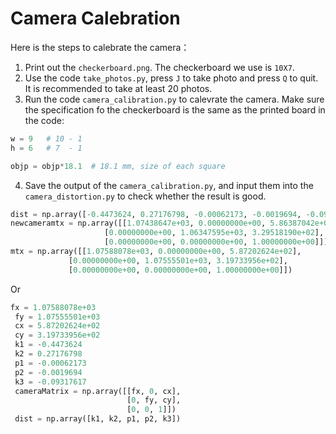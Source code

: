 # Camera Calebration

Here is the steps to calebrate the camera：

   1) Print out the `checkerboard.png`. The checkerboard we use is `10X7`.
   2) Use the code `take_photos.py`, press `J` to take photo and press `Q` to quit. It is recommended to take at least 20 photos.
   3) Run the code `camera_calibration.py` to calevrate the camera. Make sure the specification fo the checkerboard is the same as the printed board in the code:
   ```python
   w = 9   # 10 - 1
   h = 6   # 7  - 1
   
   objp = objp*18.1  # 18.1 mm, size of each square 
   ```
   4) Save the output of the `camera_calibration.py`, and input them into the `camera_distortion.py` to check whether the result is good.
   ```python
dist = np.array([-0.4473624, 0.27176798, -0.00062173, -0.0019694, -0.09317617])
newcameramtx = np.array([[1.07438647e+03, 0.00000000e+00, 5.86387042e+02],
                        [0.00000000e+00, 1.06347595e+03, 3.29518190e+02],
                        [0.00000000e+00, 0.00000000e+00, 1.00000000e+00]])
mtx = np.array([[1.07588078e+03, 0.00000000e+00, 5.87202624e+02],
                [0.00000000e+00, 1.07555501e+03, 3.19733956e+02],
                [0.00000000e+00, 0.00000000e+00, 1.00000000e+00]])
   ```
   Or
   ```python
   fx = 1.07588078e+03
    fy = 1.07555501e+03
    cx = 5.87202624e+02
    cy = 3.19733956e+02
    k1 = -0.4473624
    k2 = 0.27176798
    p1 = -0.00062173
    p2 = -0.0019694
    k3 = -0.09317617
    cameraMatrix = np.array([[fx, 0, cx],
                             [0, fy, cy],
                             [0, 0, 1]])
    dist = np.array([k1, k2, p1, p2, k3])
   ```
